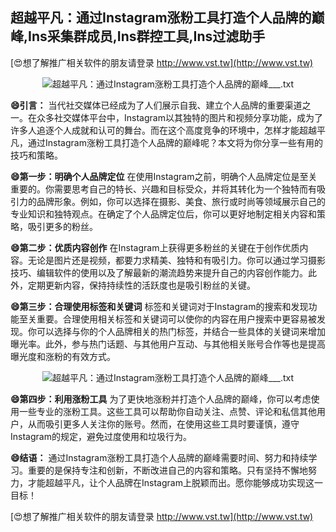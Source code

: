 ## **超越平凡：通过Instagram涨粉工具打造个人品牌的巅峰,Ins采集群成员,Ins群控工具,Ins过滤助手**

[😍想了解推广相关软件的朋友请登录 http://www.vst.tw](http://www.vst.tw)

 <center><img src="https://vst.tw/MP4/tuiguang/png/6.png" alt="超越平凡：通过Instagram涨粉工具打造个人品牌的巅峰___.txt"></center>

**😄引言：**
当代社交媒体已经成为了人们展示自我、建立个人品牌的重要渠道之一。在众多社交媒体平台中，Instagram以其独特的图片和视频分享功能，成为了许多人追逐个人成就和认可的舞台。而在这个高度竞争的环境中，怎样才能超越平凡，通过Instagram涨粉工具打造个人品牌的巅峰呢？本文将为你分享一些有用的技巧和策略。

**😄第一步：明确个人品牌定位**
在使用Instagram之前，明确个人品牌定位是至关重要的。你需要思考自己的特长、兴趣和目标受众，并将其转化为一个独特而有吸引力的品牌形象。例如，你可以选择在摄影、美食、旅行或时尚等领域展示自己的专业知识和独特观点。在确定了个人品牌定位后，你可以更好地制定相关内容和策略，吸引更多的粉丝。

**😄第二步：优质内容创作**
在Instagram上获得更多粉丝的关键在于创作优质内容。无论是图片还是视频，都要力求精美、独特和有吸引力。你可以通过学习摄影技巧、编辑软件的使用以及了解最新的潮流趋势来提升自己的内容创作能力。此外，定期更新内容，保持持续性的活跃度也是吸引粉丝的关键。

**😄第三步：合理使用标签和关键词**
标签和关键词对于Instagram的搜索和发现功能至关重要。合理使用相关标签和关键词可以使你的内容在用户搜索中更容易被发现。你可以选择与你的个人品牌相关的热门标签，并结合一些具体的关键词来增加曝光率。此外，参与热门话题、与其他用户互动、与其他相关账号合作等也是提高曝光度和涨粉的有效方式。

 <center><img src="https://vst.tw/MP4/tuiguang/png/7.png" alt="超越平凡：通过Instagram涨粉工具打造个人品牌的巅峰___.txt"></center>

**😄第四步：利用涨粉工具**
为了更快地涨粉并打造个人品牌的巅峰，你可以考虑使用一些专业的涨粉工具。这些工具可以帮助你自动关注、点赞、评论和私信其他用户，从而吸引更多人关注你的账号。然而，在使用这些工具时要谨慎，遵守Instagram的规定，避免过度使用和垃圾行为。

**😄结语：**
通过Instagram涨粉工具打造个人品牌的巅峰需要时间、努力和持续学习。重要的是保持专注和创新，不断改进自己的内容和策略。只有坚持不懈地努力，才能超越平凡，让个人品牌在Instagram上脱颖而出。愿你能够成功实现这一目标！

[😍想了解推广相关软件的朋友请登录 http://www.vst.tw](http://www.vst.tw)




